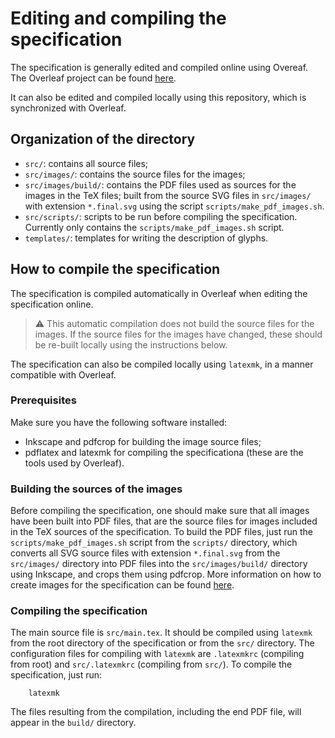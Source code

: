 # Editing and compiling the specification

The specification is generally edited and compiled online using Overeaf.
The Overleaf project can be found [here]().

It can also be edited and compiled locally using this repository, which is synchronized with Overleaf.

## Organization of the directory

* `src/`: contains all source files;
* `src/images/`: contains the source files for the images;
* `src/images/build/`: contains the PDF files used as sources for the images in the TeX files; built from the source SVG files in `src/images/` with extension `*.final.svg` using the script `scripts/make_pdf_images.sh`.
* `src/scripts/`: scripts to be run before compiling the specification. Currently only contains the `scripts/make_pdf_images.sh` script.
* `templates/`: templates for writing the description of glyphs.

## How to compile the specification

The specification is compiled automatically in Overleaf when editing the specification online.
> :warning: This automatic compilation does not build the source files for the images.
If the source files for the images have changed, these should be re-built locally using the instructions below.

The specification can also be compiled locally using `latexmk`, in a manner compatible with Overleaf.

### Prerequisites

Make sure you have the following software installed:
* Inkscape and pdfcrop for building the image source files;
* pdflatex and latexmk for compiling the specificationa (these are the tools used by Overleaf).

### Building the sources of the images

Before compiling the specification, one should make sure that all images have been built into PDF files, that are the source files for images included in the TeX sources of the specification.
To build the PDF files, just run the `scripts/make_pdf_images.sh` script from the `scripts/` directory, which converts all SVG source files with extension `*.final.svg` from the `src/images/` directory into PDF files into the `src/images/build/` directory using Inkscape, and crops them using pdfcrop.
More information on how to create images for the specification can be found [here](src/images/README.md).

### Compiling the specification

The main source file is `src/main.tex`.
It should be compiled using `latexmk` from the root directory of the specification or from the `src/` directory.
The configuration files for compiling with `latexmk` are `.latexmkrc` (compiling from root) and `src/.latexmkrc` (compiling from `src/`).
To compile the specification, just run:

```
    latexmk
```

The files resulting from the compilation, including the end PDF file, will appear in the `build/` directory.

